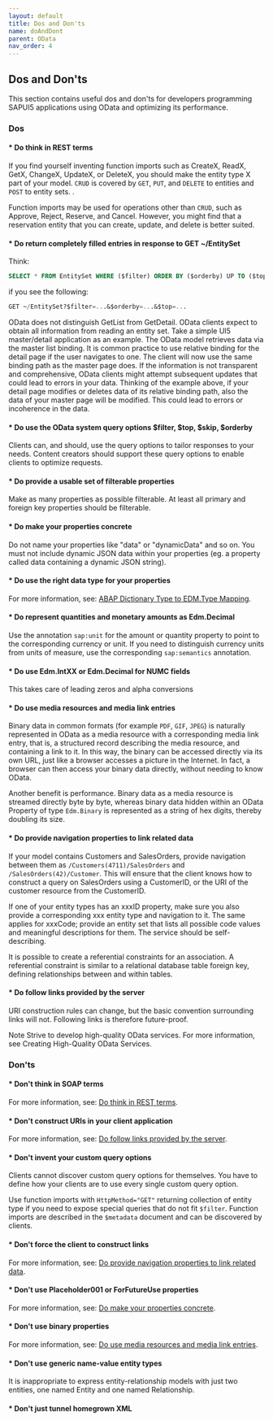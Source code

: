 ```yaml
---
layout: default
title: Dos and Don'ts
name: doAndDont
parent: OData
nav_order: 4
---
```


## Dos and Don'ts

This section contains useful dos and don'ts for developers programming SAPUI5 applications using OData and optimizing its performance.

### Dos

#### * Do think in REST terms

If you find yourself inventing function imports such as CreateX, ReadX, GetX, ChangeX, UpdateX, or DeleteX, you should make the entity type X part of your model.
`CRUD` is covered by `GET`, `PUT`, and `DELETE` to entities and `POST` to entity sets. .

Function imports may be used for operations other than `CRUD`, such as Approve, Reject, Reserve, and Cancel. However, you might find that a reservation entity that you can create, update, and delete is better suited.

#### * Do return completely filled entries in response to GET ~/EntitySet

Think:

```sql
SELECT * FROM EntitySet WHERE ($filter) ORDER BY ($orderby) UP TO ($top) ROWS
```

if you see the following:

```sql
GET ~/EntitySet?$filter=...&$orderby=...&$top=...
```

OData does not distinguish GetList from GetDetail. OData clients expect to obtain all information from reading an entity set. Take a simple UI5 master/detail application as an example. The OData model retrieves data via the master list binding. It is common practice to use relative binding for the detail page if the user navigates to one. The client will now use the same binding path as the master page does.
If the information is not transparent and comprehensive, OData clients might attempt subsequent updates that could lead to errors in your data. Thinking of the example above, if your detail page modifies or deletes data of its relative binding path, also the data of your master page will be modified. This could lead to errors or incoherence in the data.

#### * Do use the OData system query options $filter, $top, $skip, $orderby

Clients can, and should, use the query options to tailor responses to your needs. Content creators should support these query options to enable clients to optimize requests.

#### * Do provide a usable set of filterable properties

Make as many properties as possible filterable. At least all primary and foreign key properties should be filterable.

#### * Do make your properties concrete

Do not name your properties like "data" or "dynamicData" and so on. You must not include dynamic JSON data within your properties (eg. a property called data containing a dynamic JSON string).

#### * Do use the right data type for your properties

For more information, see: [ABAP Dictionary Type to EDM.Type Mapping](https://help.sap.com/viewer/68bf513362174d54b58cddec28794093/7.51.6/en-US/54a326519eff236ee10000000a445394.html).

#### * Do represent quantities and monetary amounts as Edm.Decimal

Use the annotation `sap:unit` for the amount or quantity property to point to the corresponding currency or unit. If you need to distinguish currency units from units of measure, use the corresponding `sap:semantics` annotation.

#### * Do use Edm.IntXX or Edm.Decimal for NUMC fields

This takes care of leading zeros and alpha conversions

#### * Do use media resources and media link entries

Binary data in common formats (for example `PDF`, `GIF`, `JPEG`) is naturally represented in OData as a media resource with a corresponding media link entry, that is, a structured record describing the media resource, and containing a link to it. In this way, the binary can be accessed directly via its own URL, just like a browser accesses a picture in the Internet. In fact, a browser can then access your binary data directly, without needing to know OData.

Another benefit is performance. Binary data as a media resource is streamed directly byte by byte, whereas binary data hidden within an OData Property of type `Edm.Binary` is represented as a string of hex digits, thereby doubling its size.

#### * Do provide navigation properties to link related data

If your model contains Customers and SalesOrders, provide navigation between them as `/Customers(4711)/SalesOrders` and `/SalesOrders(42)/Customer`. This will ensure that the client knows how to construct a query on SalesOrders using a CustomerID, or the URI of the customer resource from the CustomerID.

If one of your entity types has an xxxID property, make sure you also provide a corresponding xxx entity type and navigation to it. The same applies for xxxCode; provide an entity set that lists all possible code values and meaningful descriptions for them. The service should be self-describing.

It is possible to create a referential constraints for an association. A referential constraint is similar to a relational database table foreign key, defining relationships between and within tables.

#### * Do follow links provided by the server

URI construction rules can change, but the basic convention surrounding links will not. Following links is therefore future-proof.

Note
Strive to develop high-quality OData services. For more information, see Creating High-Quality OData Services.

### Don'ts

#### * Don't think in SOAP terms

For more information, see: [Do think in REST terms](#do-think-in-rest-terms).

#### * Don't construct URIs in your client application

For more information, see: [Do follow links provided by the server](#do-follow-links-provided-by-the-server).

#### * Don't invent your custom query options

Clients cannot discover custom query options for themselves. You have to define how your clients are to use every single custom query option.

Use function imports with `HttpMethod="GET"` returning collection of entity type if you need to expose special queries that do not fit `$filter`. Function imports are described in the `$metadata` document and can be discovered by clients.

#### * Don't force the client to construct links

For more information, see: [Do provide navigation properties to link related data](#do-provide-navigation-properties-to-link-related-data).

#### * Don't use Placeholder001 or ForFutureUse properties

For more information, see: [Do make your properties concrete](#do-make-your-properties-concrete).

#### * Don't use binary properties

For more information, see: [Do use media resources and media link entries](#do-make-your-properties-concrete).

#### * Don't use generic name-value entity types

It is inappropriate to express entity-relationship models with just two entities, one named Entity and one named Relationship.

#### * Don't just tunnel homegrown XML
